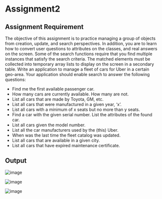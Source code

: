 # Assignment2

## Assignment Requirement

The objective of this assignment is to practice managing a group of objects from creation, update, and search perspectives. In addition, you are to learn how to convert user questions to attributes on the classes, and real answers on the screen. Some of the search functions require that you find multiple instances that satisfy the search criteria. The matched elements must be collected into temporary array lists to display on the screen in a secondary table. Write an application to manage a fleet of cars for Uber in a certain geo-area. Your application should enable search to answer the following questions:

* Find me the first available passenger car.
* How many cars are currently available. How many are not.
* List all cars that are made by Toyota, GM, etc.
* List all cars that were manufactured in a given year, ‘x’.
* List all cars with a minimum of x seats but no more than y seats.
* Find a car with the given serial number. List the attributes of the found car.
* List all cars given the model number.
* List all the car manufacturers used by the (this) Uber.
* When was the last time the fleet catalog was updated.
* List all cars that are available in a given city.
* List all cars that have expired maintenance certificate.

## Output

![image](https://user-images.githubusercontent.com/90482355/136728464-62c56874-79f8-4a9c-9fe8-67072130cb26.png)

![image](https://user-images.githubusercontent.com/90482355/136728701-272bc8ad-783d-42e2-90cb-22033aa54710.png)

![image](https://user-images.githubusercontent.com/90482355/136729433-396129b6-de5f-4dbe-9515-7a2cc66278cc.png)


